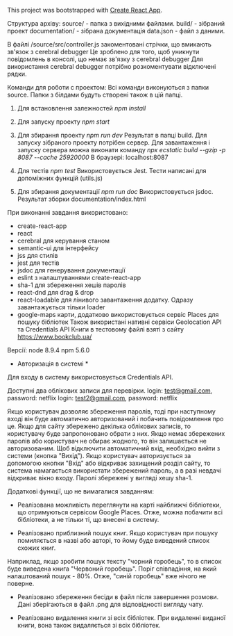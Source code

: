 This project was bootstrapped with [Create React App](https://github.com/facebookincubator/create-react-app).


Структура архіву:
source/ - папка з вихідними файлами.
build/ - зібраний проект
documentation/ - зібрана документація
data.json - файл з даними.

В файлі /source/src/controller.js закоментовані стрічки, що вмикають зв'язок з cerebral debugger
Це зроблено для того, щоб уникнути повідомлень в консолі, що немає зв'язку з cerebral debugger
Для використання cerebral debugger потрібно розкоментувати відключені рядки.

Команди для роботи с проектом:
Всі команди виконуються з папки source. Папки з білдами будуть створені також в цій папці.

1. Для встановлення залежностей
*npm install*

2. Для запуску проекту
*npm start*

3. Для збирання проекту
*npm run dev*
Результат в папці build. Для запуску зібраного проекту потрібен сервер.
Для завантаження і запуску сервера можна виконати команду
*npx ecstatic build --gzip -p 8087 --cache 25920000*
В браузері: localhost:8087

4. Для тестів
*npm test*
Використовується Jest. Тести написані для допоміжних функцій (utils.js)

5. Для збирання документації
*npm run doc*
Використовується jsdoc. Результат зборки documentation/index.html

При виконанні завдання використовано:
- create-react-app
- react
- cerebral для керування станом
- semantic-ui для інтерфейсу
- jss для стилів
- jest для тестів
- jsdoc для генерування документації
- eslint з налаштуваннями create-react-app
- sha-1 для збереження хешів паролів
- react-dnd для drag & drop
- react-loadable для лінивого завантаження додатку. Одразу завантажується тільки loader
- google-maps карти, додатково використовується сервіс Places для пошуку бібліотек 
Також використані нативні сервіси Geolocation API та Credentials API
Книги в тестовому файлі взяті з сайту https://www.bookclub.ua/ 

Версії:
node 8.9.4
npm 5.6.0

* Авторизація в системі *

Для входу в систему використовується Credentials API.

Доступні два облікових записи для перевірки.
login: test@gmail.com, password: netflix
login: test2@gmail.com, password: netflix

Якщо користувач дозволяє збереження паролів, тоді при наступному вході він буде автоматично авторизований і побачить повідомлення про це.
Якщо для сайту збережено декілька облікових записів, то користувачу буде запропоновано обрати з них.
Якщо немає збережених паролів або користувач не обирає жодного, то він залишається не авторизованим.
Щоб відключити автоматичний вхід, необхідно вийти з системи (кнопка "Вихід").
Якщо користувач авторизується за допомогою кнопки "Вхід" або відкриває захищений розділ сайту, то система намагається використати збережений пароль, а в разі невдачі відкриває вікно входу.
Паролі збережені у вигляді хешу sha-1.

Додаткові функції, що не вимагалися завданням:
- Реалізована можливість переглянути на карті найближчі бібліотеки, що отримуються сервісом Google Places.
Отже, можна побачити всі бібліотеки, а не тільки ті, що внесені в систему.

- Реалізовано приблизний пошук книг. Якщо користувач при пошуку помиляється в назві або авторі, то йому буде виведений список схожих книг.

Наприклад, якщо зробити пошук тексту "чорний горобець", то в список буде виведена книга "Червоний горобець".
Поріг співпадіння, на який налаштований пошук - 80%. Отже, "синій горобець" вже нічого не поверне.

- Реалізовано збереження бесіди в файл після завершення розмови. Дані зберігаються в файл .png для відповідності вигляду чату.

- Реалізовано видалення книги зі всіх бібліотек. При видаленні виданої книги, вона також видаляється зі всіх бібліотек.  
